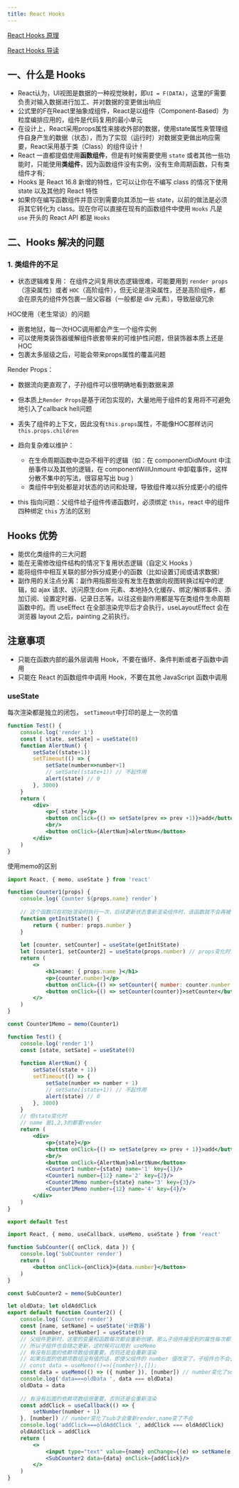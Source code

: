 ```yaml
---
title: React Hooks
---
```


[React Hooks 原理](https://github.com/brickspert/blog/issues/26)

[React Hooks 导读](https://mp.weixin.qq.com/mp/appmsgalbum?__biz=MzI4NjE3MzQzNg==&action=getalbum&album_id=1490474787792617475&scene=173)
## 一、什么是 Hooks
- React认为，UI视图是数据的一种视觉映射，即`UI = F(DATA)`，这里的F需要负责对输入数据进行加工、并对数据的变更做出响应
- 公式里的F在React里抽象成组件，React是以组件（Component-Based）为粒度编排应用的，组件是代码复用的最小单元
- 在设计上，React采用props属性来接收外部的数据，使用state属性来管理组件自身产生的数据（状态），而为了实现（运行时）对数据变更做出响应需要，React采用基于类（Class）的组件设计！
- React 一直都提倡使用**函数组件**，但是有时候需要使用 `state` 或者其他一些功能时，只能使用**类组件**，因为函数组件没有实例，没有生命周期函数，只有类组件才有;
- Hooks 是 React 16.8 新增的特性，它可以让你在不编写 class 的情况下使用 state 以及其他的 React 特性
- 如果你在编写函数组件并意识到需要向其添加一些 state，以前的做法是必须将其它转化为 class。现在你可以直接在现有的函数组件中使用 `Hooks`
凡是 `use` 开头的 React API  都是 `Hooks`

## 二、Hooks 解决的问题

### 1. 类组件的不足
- 状态逻辑难复用： 在组件之间复用状态逻辑很难，可能要用到 `render props` （渲染属性）或者 `HOC`（高阶组件），但无论是渲染属性，还是高阶组件，都会在原先的组件外包裹一层父容器（一般都是 div 元素），导致层级冗余

HOC使用（老生常谈）的问题
- 嵌套地狱，每一次HOC调用都会产生一个组件实例
- 可以使用类装饰器缓解组件嵌套带来的可维护性问题，但装饰器本质上还是HOC
- 包裹太多层级之后，可能会带来props属性的覆盖问题

Render Props：

- 数据流向更直观了，子孙组件可以很明确地看到数据来源
- 但本质上`Render Props`是基于闭包实现的，大量地用于组件的复用将不可避免地引入了callback hell问题
- 丢失了组件的上下文，因此没有`this.props`属性，不能像HOC那样访问`this.props.children`

- 趋向复杂难以维护：

  - 在生命周期函数中混杂不相干的逻辑（如：在 componentDidMount 中注册事件以及其他的逻辑，在 componentWillUnmount 中卸载事件，这样分散不集中的写法，很容易写出 bug ）
  - 类组件中到处都是对状态的访问和处理，导致组件难以拆分成更小的组件


- this 指向问题：父组件给子组件传递函数时，必须绑定 `this`，react 中的组件四种绑定 `this` 方法的区别

## Hooks 优势

- 能优化类组件的三大问题
- 能在无需修改组件结构的情况下复用状态逻辑（自定义 Hooks ）
- 能将组件中相互关联的部分拆分成更小的函数（比如设置订阅或请求数据）
- 副作用的关注点分离：副作用指那些没有发生在数据向视图转换过程中的逻辑，如 ajax 请求、访问原生dom 元素、本地持久化缓存、绑定/解绑事件、添加订阅、设置定时器、记录日志等。以往这些副作用都是写在类组件生命周期函数中的。而 useEffect 在全部渲染完毕后才会执行，useLayoutEffect 会在浏览器 layout 之后，painting 之前执行。

## 注意事项

- 只能在函数内部的最外层调用 Hook，不要在循环、条件判断或者子函数中调用
- 只能在 React 的函数组件中调用 Hook，不要在其他 JavaScript 函数中调用


### useState
每次渲染都是独立的闭包， `setTimeout`中打印的是上一次的值
````jsx harmony
function Test() {
	console.log('render 1')
	const [ state, setSate] = useState(0)
	function AlertNum() {
		setSate((state+1))
		setTimeout(() => {
			setSate(number=>number+1)
			// setSate((state+1)) // 不起作用
			alert(state) // 0
		}, 3000)
	}
	return (
		<div>
			<p>{ state }</p>
			<button onClick={() => setSate(prev => prev +1)}>add</button>
			<br/>
			<button onClick={AlertNum}>AlertNum</button>
		</div>
	)
}
````
使用memo的区别
```jsx harmony
import React, { memo, useState } from 'react'

function Counter1(props) {
	console.log(`Counter ${props.name} render`)
	
	// 这个函数只在初始渲染时执行一次，后续更新状态重新渲染组件时，该函数就不会再被调用
	function getInitState() {
		return { number: props.number }
	}
	
	let [counter, setCounter] = useState(getInitState)
	let [counter1, setCounter2] = useState(props.number) // props变化时，这个counter1依然是第一次的值
	return (
		<>
			<h1>name: { props.name }</h1>
			<p>{counter.number}</p>
			<button onClick={() => setCounter({ number: counter.number + 1 })}>+</button>
			<button onClick={() => setCounter(counter)}>setCounter</button>
		</>
	)
}

const Counter1Memo = memo(Counter1)

function Test() {
	console.log('render 1')
	const [state, setSate] = useState(0)
	
	function AlertNum() {
		setSate((state + 1))
		setTimeout(() => {
			setSate(number => number + 1)
			// setSate((state+1)) // 不起作用
			alert(state) // 0
		}, 3000)
	}
	// 但state变化时
    // name 是1,2,3的都要render
	return (
		<div>
			<p>{state}</p>
			<button onClick={() => setSate(prev => prev + 1)}>add</button>
			<br/>
			<button onClick={AlertNum}>AlertNum</button>
			<Counter1 number={state} name='1' key={1}/>
			<Counter1 number={12} name='2' key={2}/>
			<Counter1Memo number={state} name='3' key={3}/>
			<Counter1Memo number={12} name='4' key={4}/>
		</div>
	)
}

export default Test
```
```jsx harmony
import React, { memo, useCallback, useMemo, useState } from 'react'

function SubCounter({ onClick, data }) {
	console.log('SubCounter render')
	return (
		<button onClick={onClick}>{data.number}</button>
	)
}

const SubCounter2 = memo(SubCounter)

let oldData; let oldAddClick
export default function Counter2() {
	console.log('Counter render')
	const [name, setName] = useState('计数器')
	const [number, setNumber] = useState(0)
	// 父组件更新时，这里的变量和函数每次都会重新创建，那么子组件接受到的属性每次都会认为是新的
	// 所以子组件也会随之更新，这时候可以用到 useMemo
	// 有没有后面的依赖项数组很重要，否则还是会重新渲染
	// 如果后面的依赖项数组没有值的话，即使父组件的 number 值改变了，子组件也不会去更新
	// const data = useMemo(()=>({number}),[]);
	const data = useMemo(() => ({ number }), [number]) // number变化了sub才会重新render,name变了不会
	console.log('data===oldData ', data === oldData)
	oldData = data
	
	// 有没有后面的依赖项数组很重要，否则还是会重新渲染
	const addClick = useCallback(() => {
		setNumber(number + 1)
	}, [number]) // number变化了sub才会重新render,name变了不会
	console.log('addClick===oldAddClick ', addClick === oldAddClick)
	oldAddClick = addClick
	return (
		<>
			<input type="text" value={name} onChange={(e) => setName(e.target.value)}/>
			<SubCounter2 data={data} onClick={addClick}/>
		</>
	)
}
```
